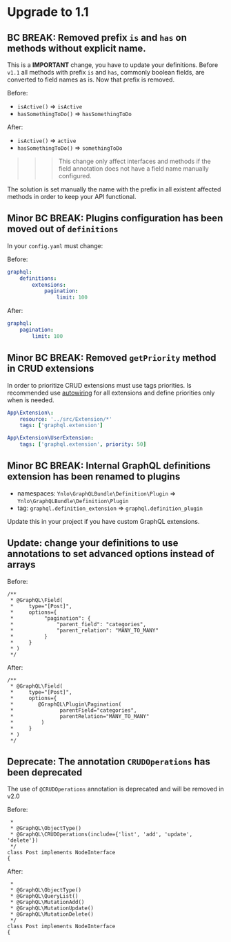 # Upgrade to 1.1

## **BC BREAK:** Removed prefix `is` and `has` on methods without explicit name.

This is a **IMPORTANT** change, you have to update your definitions. 
Before `v1.1` all methods with prefix `is` and `has`, commonly boolean fields, 
are converted to field names as is. Now that prefix is removed.

 Before:
      
- `isActive()` => `isActive`
- `hasSomethingToDo()` => `hasSomethingToDo`


After:

- `isActive()` => `active`
- `hasSomethingToDo()` => `somethingToDo`

>>> This change only affect interfaces and methods if the field annotation does not have a field
name manually configured.
    
The solution is set manually the name with the prefix in all existent affected methods in order to 
keep your API functional.

## **Minor BC BREAK:** Plugins configuration has been moved out of `definitions`

In your `config.yaml` must change:

Before:

````yaml
graphql:
    definitions:
        extensions:
            pagination:
                limit: 100
````

After:

````yaml
graphql:
    pagination:
        limit: 100
````

## **Minor BC BREAK:** Removed `getPriority` method in CRUD extensions

In order to prioritize CRUD extensions must use tags priorities. 
Is recommended use [autowiring](http://symfony.com/doc/current/service_container/autowiring.html)
for all extensions and define priorities only when is needed. 

````yml
App\Extension\:
    resource: '../src/Extension/*'
    tags: ['graphql.extension']

App\Extension\UserExtension:
    tags: ['graphql.extension', priority: 50]
````

## **Minor BC BREAK:** Internal GraphQL definitions extension has been renamed to plugins

- namespaces: `Ynlo\GraphQLBundle\Definition\Plugin` => `Ynlo\GraphQLBundle\Definition\Plugin`
- tag: `graphql.definition_extension` => `graphql.definition_plugin`

Update this in your project if you have custom GraphQL extensions.

## **Update:** change your definitions to use annotations to set advanced options instead of arrays

Before:

````
/**
 * @GraphQL\Field(
 *     type="[Post]",
 *     options={
 *          "pagination": {
 *              "parent_field": "categories",
 *              "parent_relation": "MANY_TO_MANY"
 *          }
 *     }
 * )
 */
````

After:

````
/**
 * @GraphQL\Field(
 *     type="[Post]",
 *     options={
 *        @GraphQL\Plugin\Pagination(
 *               parentField="categories", 
 *               parentRelation="MANY_TO_MANY"
 *         )
 *     }
 * )
 */
````

## **Deprecate:** The annotation `CRUDOperations` has been deprecated
    
The use of `@CRUDOperations` annotation is deprecated and will be removed in v2.0

Before:

````
 *
 * @GraphQL\ObjectType()
 * @GraphQL\CRUDOperations(include={'list', 'add', 'update', 'delete'})
 */
class Post implements NodeInterface
{
````

After: 

````
 *
 * @GraphQL\ObjectType()
 * @GraphQL\QueryList()
 * @GraphQL\MutationAdd()
 * @GraphQL\MutationUpdate()
 * @GraphQL\MutationDelete()
 */
class Post implements NodeInterface
{
````

